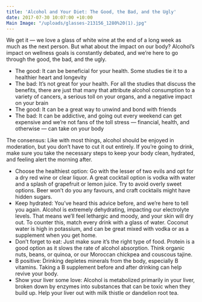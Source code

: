 ```yaml
---
title: 'Alcohol and Your Diet: The Good, the Bad, and the Ugly'
date: 2017-07-30 10:07:00 +10:00
Main Image: "/uploads/glasses-213156_1280%20(1).jpg"
---
```


We get it — we love a glass of white wine at the end of a long week as much as the next person. But what about the impact on our body? Alcohol’s impact on wellness goals is constantly debated, and we’re here to go through the good, the bad, and the ugly.

* The good: It can be beneficial for your health. Some studies tie it to a healthier heart and longevity 
* The bad: It’s not great for your health. For all the studies that discuss the benefits, there are just that many that attribute alcohol consumption to a variety of cancers, a serious toll on your organs, and a negative impact on your brain
* The good: It can be a great way to unwind and bond with friends
* The bad: It can be addictive, and going out every weekend can get expensive and we’re not fans of the toll stress — financial, health, and otherwise — can take on your body

The consensus: Like with most things, alcohol should be enjoyed in moderation, but you don’t have to cut it out entirely. If you’re going to drink, make sure you take the necessary steps to keep your body clean, hydrated, and feeling alert the morning after.

* Choose the healthiest option: Go with the lesser of two evils and opt for a dry red wine or clear liquor. A great cocktail option is vodka with water and a splash of grapefruit or lemon juice. Try to avoid overly sweet options. Beer won’t do you any favours, and craft cocktails might have hidden sugars.
* Keep hydrated: You’ve heard this advice before, and we’re here to tell you again. Alcohol is extremely dehydrating, impacting our electrolyte levels. That means we’ll feel lethargic and moody, and your skin will dry out. To counter this, match every drink with a glass of water. Coconut water is high in potassium, and can be great mixed with vodka or as a supplement when you get home.
* Don’t forget to eat: Just make sure it’s the right type of food. Protein is a good option as it slows the rate of alcohol absorption. Think organic nuts, beans, or quinoa, or our Moroccan chickpea and couscous tajine. 
* B positive: Drinking depletes minerals from the body, especially B vitamins. Taking a B supplement before and after drinking can help revive your body. 
* Show your liver some love: Alcohol is metabolized primarily in your liver, broken down by enzymes into substances that can be toxic when they build up. Help your liver out with milk thistle or dandelion root tea. 
